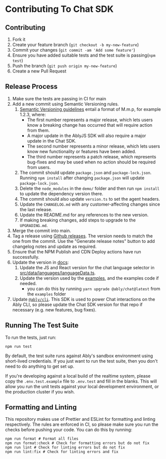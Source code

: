 # Contributing To Chat SDK

## Contributing

1. Fork it
2. Create your feature branch (`git checkout -b my-new-feature`)
3. Commit your changes (`git commit -am 'Add some feature'`)
4. Ensure you have added suitable tests and the test suite is passing(`npm test`)
5. Push the branch (`git push origin my-new-feature`)
6. Create a new Pull Request

## Release Process

1. Make sure the tests are passing in CI for main
2. Add a new commit using Semantic Versioning rules.
   1. [Semantic Versioning guidelines](https://semver.org/) entail a format of M.m.p, for example 1.2.3, where:
      - The first number represents a major release, which lets users know a breaking change has occurred that will require action from them.
      - A major update in the AblyJS SDK will also require a major update in the Chat SDK.
      - The second number represents a minor release, which lets users know new functionality or features have been added.
      - The third number represents a patch release, which represents bug-fixes and may be used when no action should be required from users.
   2. The commit should update `package.json` and `package-lock.json`. Running `npm install` after changing `package.json` will update `package-lock.json`.
   3. Delete the `node_modules` in the `demo/` folder and then run `npm install` to update the dependency version there.
   4. The commit should also update `version.ts` to set the agent headers.
   5. Update the `CHANGELOG.md` with any customer-affecting changes since the last release.
   6. Update the README.md for any references to the new version.
   7. If making breaking changes, add steps to upgrade to the `UPGRADING.md`.
3. Merge the commit into main.
4. Tag a release using [Github releases](https://docs.github.com/en/repositories/releasing-projects-on-github/managing-releases-in-a-repository#creating-a-release). The version needs to match the one from the commit. Use the "Generate release notes" button to
   add changelog notes and update as required.
5. Ensure that the NPM Publish and CDN Deploy actions have run successfully.
6. Update the version in [docs](https://github.com/ably/docs):
   1. Update the JS and React version for the chat language selector in [src/data/languages/languageData.ts](https://github.com/ably/docs/blob/main/src/data/languages/languageData.ts#L25-L26).
   2. Update the version used by the [examples](https://github.com/ably/docs/blob/main/examples/package.json), and the examples code if needed.
      - you can do this by running `yarn upgrade @ably/chat@latest` from the `examples` folder
7. Update [`@ably/cli`](https://github.com/ably/cli). This SDK is used to power Chat interactions on the Ably CLI, so please update the Chat SDK version for that repo if necessary (e.g. new features, bug fixes).

## Running The Test Suite

To run the tests, just run:

```shell
npm run test
```

By default, the test suite runs against Ably's sandbox environment using short-lived credentials. If you just want to run the test
suite, then you don't need to do anything to get set up.

If you're developing against a local build of the realtime system, please copy the `.env.test.example` file to `.env.test` and fill
in the blanks. This will allow you run the unit tests against your local development environment, or the production cluster if you wish.

## Formatting and Linting

This repository makes use of Prettier and ESLint for formatting and linting respectively. The rules are enforced in CI, so please
make sure you run the checks before pushing your code. You can do this by running:

```shell
npm run format # Format all files
npm run format:check # Check for formatting errors but do not fix
npm run lint # Check for linting errors but do not fix
npm run lint:fix # Check for linting errors and fix
```

